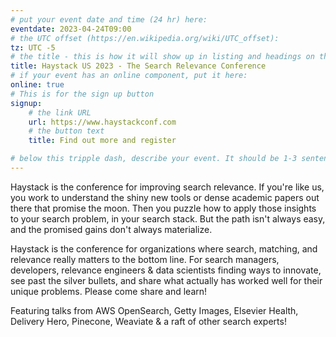 ```yaml
---
# put your event date and time (24 hr) here:
eventdate: 2023-04-24T09:00
# the UTC offset (https://en.wikipedia.org/wiki/UTC_offset):
tz: UTC -5
# the title - this is how it will show up in listing and headings on the site:
title: Haystack US 2023 - The Search Relevance Conference
# if your event has an online component, put it here:
online: true
# This is for the sign up button
signup:
    # the link URL
    url: https://www.haystackconf.com
    # the button text
    title: Find out more and register

# below this tripple dash, describe your event. It should be 1-3 sentences
---
```

Haystack is the conference for improving search relevance. If you're like us, you work to understand the shiny new tools or dense academic papers out there that promise the moon. Then you puzzle how to apply those insights to your search problem, in your search stack. But the path isn't always easy, and the promised gains don't always materialize.

Haystack is the conference for organizations where search, matching, and relevance really matters to the bottom line. For search managers, developers, relevance engineers & data scientists finding ways to innovate, see past the silver bullets, and share what actually has worked well for their unique problems. Please come share and learn!

Featuring talks from AWS OpenSearch, Getty Images, Elsevier Health, Delivery Hero, Pinecone, Weaviate & a raft of other search experts!
